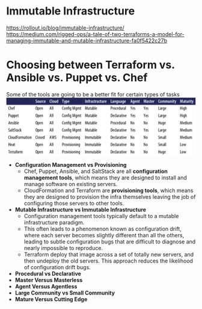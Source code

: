 # Immutable Infrastructure  
https://rollout.io/blog/immutable-infrastructure/  
https://medium.com/rigged-ops/a-tale-of-two-terraforms-a-model-for-managing-immutable-and-mutable-infrastructure-fa0f5422c27b
# Choosing between Terraform vs. Ansible vs. Puppet vs. Chef 
Some of the tools are going to be a better fit for certain types of tasks  
![IaCComparison](https://github.com/SunnyOswal/prep/blob/master/images/IaC.PNG)
+ **Configuration Management vs Provisioning**  
     + Chef, Puppet, Ansible, and SaltStack are all **configuration management tools**, which means they are designed to install and manage software on existing servers.
     + CloudFormation and Terraform are **provisioning tools**, which means they are designed to provision the infra themselves leaving the job of configuring those servers to other tools.
+ **Mutable Infrastructure vs Immutable Infrastructure**
     + Configuration management tools typically default to a mutable infrastructure paradigm.
     + This often leads to a phenomenon known as configuration drift, where each server becomes slightly different than all the others, leading to subtle configuration bugs that are difficult to diagnose and nearly impossible to reproduce.
     + Terraform deploy that image across a set of totally new servers, and then undeploy the old servers. This approach reduces the likelihood of configuration drift bugs.
+ **Procedural vs Declarative**
+ **Master Versus Masterless**
+ **Agent Versus Agentless**
+ **Large Community vs Small Community**
+ **Mature Versus Cutting Edge**
